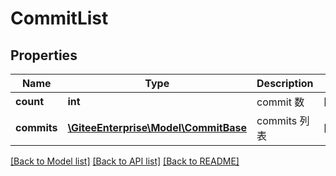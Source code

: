 # CommitList

## Properties
Name | Type | Description | Notes
------------ | ------------- | ------------- | -------------
**count** | **int** | commit 数 | [optional] 
**commits** | [**\GiteeEnterprise\Model\CommitBase**](CommitBase.md) | commits 列表 | [optional] 

[[Back to Model list]](../../README.md#documentation-for-models) [[Back to API list]](../../README.md#documentation-for-api-endpoints) [[Back to README]](../../README.md)


